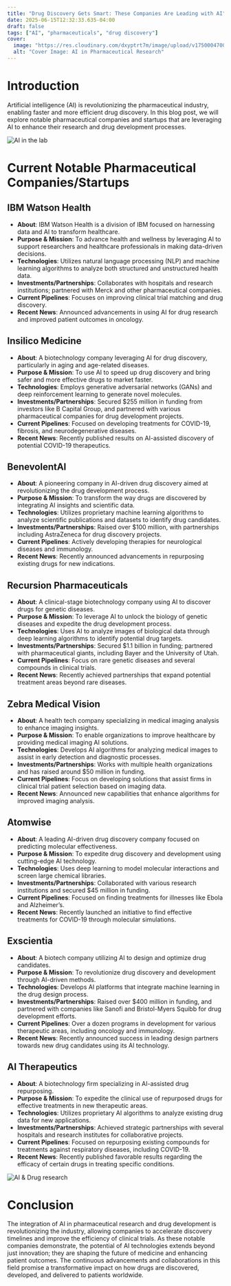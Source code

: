 ```yaml
---
title: "Drug Discovery Gets Smart: These Companies Are Leading with AI"
date: 2025-06-15T12:32:33.635-04:00
draft: false
tags: ["AI", "pharmaceuticals", "drug discovery"]
cover:
  image: "https://res.cloudinary.com/dxyptrt7m/image/upload/v1750004700/l4b0npsymie8vwry5iwj.jpg"
  alt: "Cover Image: AI in Pharmaceutical Research"
---
```


# Introduction
Artificial intelligence (AI) is revolutionizing the pharmaceutical industry, enabling faster and more efficient drug discovery. In this blog post, we will explore notable pharmaceutical companies and startups that are leveraging AI to enhance their research and drug development processes.


![AI in the lab](https://res.cloudinary.com/dxyptrt7m/image/upload/v1750004466/rldlyh4igujc0eztoxkx.jpg)


# Current Notable Pharmaceutical Companies/Startups

## IBM Watson Health
- **About**: IBM Watson Health is a division of IBM focused on harnessing data and AI to transform healthcare.
- **Purpose & Mission**: To advance health and wellness by leveraging AI to support researchers and healthcare professionals in making data-driven decisions.
- **Technologies**: Utilizes natural language processing (NLP) and machine learning algorithms to analyze both structured and unstructured health data.
- **Investments/Partnerships**: Collaborates with hospitals and research institutions; partnered with Merck and other pharmaceutical companies.
- **Current Pipelines**: Focuses on improving clinical trial matching and drug discovery.
- **Recent News**: Announced advancements in using AI for drug research and improved patient outcomes in oncology.

## Insilico Medicine
- **About**: A biotechnology company leveraging AI for drug discovery, particularly in aging and age-related diseases.
- **Purpose & Mission**: To use AI to speed up drug discovery and bring safer and more effective drugs to market faster.
- **Technologies**: Employs generative adversarial networks (GANs) and deep reinforcement learning to generate novel molecules.
- **Investments/Partnerships**: Secured $255 million in funding from investors like B Capital Group, and partnered with various pharmaceutical companies for drug development projects.
- **Current Pipelines**: Focused on developing treatments for COVID-19, fibrosis, and neurodegenerative diseases.
- **Recent News**: Recently published results on AI-assisted discovery of potential COVID-19 therapeutics.

## BenevolentAI
- **About**: A pioneering company in AI-driven drug discovery aimed at revolutionizing the drug development process.
- **Purpose & Mission**: To transform the way drugs are discovered by integrating AI insights and scientific data.
- **Technologies**: Utilizes proprietary machine learning algorithms to analyze scientific publications and datasets to identify drug candidates.
- **Investments/Partnerships**: Raised over $100 million, with partnerships including AstraZeneca for drug discovery projects.
- **Current Pipelines**: Actively developing therapies for neurological diseases and immunology.
- **Recent News**: Recently announced advancements in repurposing existing drugs for new indications.

## Recursion Pharmaceuticals
- **About**: A clinical-stage biotechnology company using AI to discover drugs for genetic diseases.
- **Purpose & Mission**: To leverage AI to unlock the biology of genetic diseases and expedite the drug development process.
- **Technologies**: Uses AI to analyze images of biological data through deep learning algorithms to identify potential drug targets.
- **Investments/Partnerships**: Secured $1.1 billion in funding; partnered with pharmaceutical giants, including Bayer and the University of Utah.
- **Current Pipelines**: Focus on rare genetic diseases and several compounds in clinical trials.
- **Recent News**: Recently achieved partnerships that expand potential treatment areas beyond rare diseases.

## Zebra Medical Vision
- **About**: A health tech company specializing in medical imaging analysis to enhance imaging insights.
- **Purpose & Mission**: To enable organizations to improve healthcare by providing medical imaging AI solutions.
- **Technologies**: Develops AI algorithms for analyzing medical images to assist in early detection and diagnostic processes.
- **Investments/Partnerships**: Works with multiple health organizations and has raised around $50 million in funding.
- **Current Pipelines**: Focus on developing solutions that assist firms in clinical trial patient selection based on imaging data.
- **Recent News**: Announced new capabilities that enhance algorithms for improved imaging analysis.

## Atomwise
- **About**: A leading AI-driven drug discovery company focused on predicting molecular effectiveness.
- **Purpose & Mission**: To expedite drug discovery and development using cutting-edge AI technology.
- **Technologies**: Uses deep learning to model molecular interactions and screen large chemical libraries.
- **Investments/Partnerships**: Collaborated with various research institutions and secured $45 million in funding.
- **Current Pipelines**: Focused on finding treatments for illnesses like Ebola and Alzheimer’s.
- **Recent News**: Recently launched an initiative to find effective treatments for COVID-19 through molecular simulations.

## Exscientia
- **About**: A biotech company utilizing AI to design and optimize drug candidates.
- **Purpose & Mission**: To revolutionize drug discovery and development through AI-driven methods.
- **Technologies**: Develops AI platforms that integrate machine learning in the drug design process.
- **Investments/Partnerships**: Raised over $400 million in funding, and partnered with companies like Sanofi and Bristol-Myers Squibb for drug development efforts.
- **Current Pipelines**: Over a dozen programs in development for various therapeutic areas, including oncology and immunology.
- **Recent News**: Recently announced success in leading design partners towards new drug candidates using its AI technology.

## AI Therapeutics
- **About**: A biotechnology firm specializing in AI-assisted drug repurposing.
- **Purpose & Mission**: To expedite the clinical use of repurposed drugs for effective treatments in new therapeutic areas.
- **Technologies**: Utilizes proprietary AI algorithms to analyze existing drug data for new applications.
- **Investments/Partnerships**: Achieved strategic partnerships with several hospitals and research institutes for collaborative projects.
- **Current Pipelines**: Focused on repurposing existing compounds for treatments against respiratory diseases, including COVID-19.
- **Recent News**: Recently published favorable results regarding the efficacy of certain drugs in treating specific conditions.


![AI & Drug research](https://res.cloudinary.com/dxyptrt7m/image/upload/v1750004548/zhhjgware4dwtramc3j9.jpg)


# Conclusion
The integration of AI in pharmaceutical research and drug development is revolutionizing the industry, allowing companies to accelerate discovery timelines and improve the efficiency of clinical trials. As these notable companies demonstrate, the potential of AI technologies extends beyond just innovation; they are shaping the future of medicine and enhancing patient outcomes. The continuous advancements and collaborations in this field promise a transformative impact on how drugs are discovered, developed, and delivered to patients worldwide.
